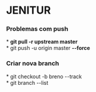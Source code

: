 # JENITUR


<h3>
Problemas com push
</h3>
 <span>* <strong> git pull -r upstream master </strong></span>
 <br>
 <span>* git push -u origin master <strong> --force </strong></span>
 
<h3>
<strong>Criar nova branch</strong>
</h3>
 <span>*  git checkout -b breno --track</span>
 <br>
 <span>* git branch --list </span>
 
 
